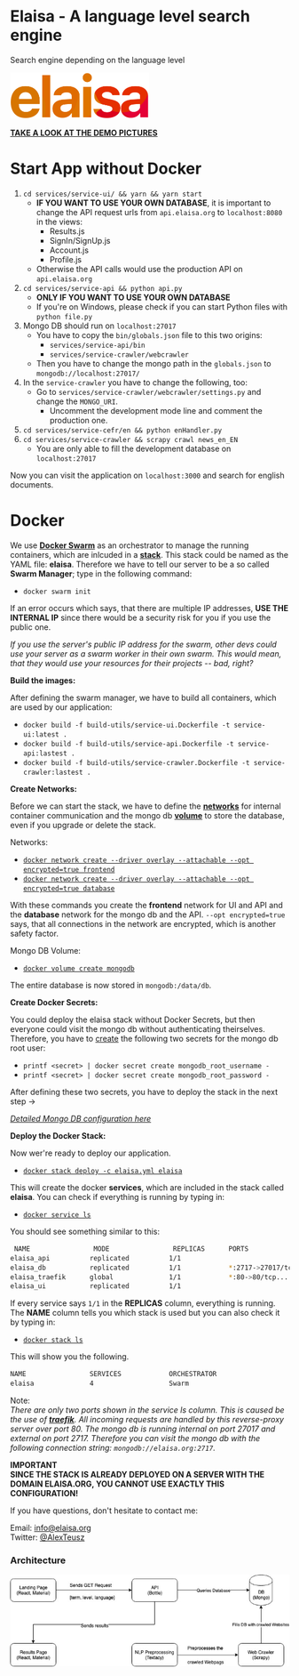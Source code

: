 # Elaisa - A language level search engine
Search engine depending on the language level

<img src="services/service-ui/src/assets/img/logo.png" alt="Logo" width="250"/>

**[TAKE A LOOK AT THE DEMO PICTURES](./docs/README.md)**

# Start App without Docker

1. `cd services/service-ui/ && yarn && yarn start`
    - **IF YOU WANT TO USE YOUR OWN DATABASE**, it is important to change the API request urls from `api.elaisa.org` to `localhost:8080` in the views: 
        - Results.js
        - SignIn/SignUp.js
        - Account.js
        - Profile.js
    - Otherwise the API calls would use the production API on `api.elaisa.org` 
2. `cd services/service-api && python api.py`
    - **ONLY IF YOU WANT TO USE YOUR OWN DATABASE**
    - If you're on Windows, please check if you can start Python files with `python file.py`
3. Mongo DB should run on `localhost:27017`
    - You have to copy the `bin/globals.json` file to this two origins:
        - `services/service-api/bin`
        - `services/service-crawler/webcrawler`
    - Then you have to change the mongo path in the `globals.json` to `mongodb://localhost:27017/`
4. In the `service-crawler` you have to change the following, too:
    - Go to `services/service-crawler/webcrawler/settings.py` and change the `MONGO_URI`.
        - Uncomment the development mode line and comment the production one.
4. `cd services/service-cefr/en && python enHandler.py`
5. `cd services/service-crawler && scrapy crawl news_en_EN`
    - You are only able to fill the development database on `localhost:27017`

Now you can visit the application on `localhost:3000` and search for english documents.

# Docker

We use [**Docker Swarm**](https://docs.docker.com/engine/swarm/) as an orchestrator to manage the running containers, which are inlcuded in a [**stack**](https://docs.docker.com/engine/reference/commandline/stack/). This stack could be named as the YAML file: **elaisa**. Therefore we have to tell our server to be a so called **Swarm Manager**; type in the following command: 
- `docker swarm init`

If an error occurs which says, that there are multiple IP addresses, **USE THE INTERNAL IP** since there would be a security risk for you if you use the public one. 

*If you use the server's public IP address for the swarm, other devs could use your server as a swarm worker in their own swarm. This would mean, that they would use your resources for their projects -- bad, right?*

**Build the images:**

After defining the swarm manager, we have to build all containers, which are used by our application:

- `docker build -f build-utils/service-ui.Dockerfile -t service-ui:latest .`
- `docker build -f build-utils/service-api.Dockerfile -t service-api:lastest .`
- `docker build -f build-utils/service-crawler.Dockerfile -t service-crawler:lastest .`

**Create Networks:**

Before we can start the stack, we have to define the [**networks**](https://docs.docker.com/network/) for internal container communication and the mongo db [**volume**](https://docs.docker.com/storage/volumes/) to store the database, even if you upgrade or delete the stack.

Networks:
- [`docker network create --driver overlay --attachable --opt encrypted=true frontend`](https://docs.docker.com/engine/reference/commandline/network_create/)
- [`docker network create --driver overlay --attachable --opt encrypted=true database`](https://docs.docker.com/engine/reference/commandline/network_create/)

With these commands you create the **frontend** network for UI and API and the **database** network for the mongo db and the API. `--opt encrypted=true` says, that all connections in the network are encrypted, which is another safety factor.

Mongo DB Volume:
- [`docker volume create mongodb`](https://docs.docker.com/engine/reference/commandline/volume_create/)

The entire database is now stored in `mongodb:/data/db`.

**Create Docker Secrets:**

You could deploy the elaisa stack without Docker Secrets, but then everyone could visit the mongo db without authenticating theirselves. Therefore, you have to [create](https://docs.docker.com/engine/reference/commandline/secret_create/) the following two secrets for the mongo db root user: 

- `printf <secret> | docker secret create mongodb_root_username -`
- `printf <secret> | docker secret create mongodb_root_password -`

After defining these two secrets, you have to deploy the stack in the next step -> 

*[Detailed Mongo DB configuration here](./config/mongodb/README.md)*


**Deploy the Docker Stack:**

Now wer're ready to deploy our application.
- [`docker stack deploy -c elaisa.yml elaisa`](https://docs.docker.com/engine/reference/commandline/stack_deploy/)

This will create the docker **services**, which are included in the stack called **elaisa**. You can check if everything is running by typing in: 
- [`docker service ls`](https://docs.docker.com/engine/reference/commandline/service_ls/)

You should see something similar to this: 
``` bash
 NAME                MODE                REPLICAS      PORTS
elaisa_api          replicated          1/1     
elaisa_db           replicated          1/1            *:2717->27017/tcp
elaisa_traefik      global              1/1            *:80->80/tcp...
elaisa_ui           replicated          1/1            
```
If every service says `1/1` in the **REPLICAS** column, everything is running. The **NAME** column tells you which stack is used but you can also check it by typing in: 
- [`docker stack ls`](https://docs.docker.com/engine/reference/commandline/stack_ls/)

This will show you the following.

```bash
NAME                SERVICES            ORCHESTRATOR
elaisa              4                   Swarm
```

Note:\
*There are only two ports shown in the service ls column. This is caused be the use of **[traefik](https://docs.traefik.io/)**. All incoming requests are handled by this reverse-proxy server over port 80. The mongo db is running internal on port 27017 and external on port 2717. Therefore you can visit the mongo db with the following connection string: `mongodb://elaisa.org:2717`.*

**IMPORTANT**\
**SINCE THE STACK IS ALREADY DEPLOYED ON A SERVER WITH THE DOMAIN ELAISA.ORG, YOU CANNOT USE EXACTLY THIS CONFIGURATION!**

If you have questions, don't hesitate to contact me:

Email: info@elaisa.org\
Twitter: [@AlexTeusz](https://twitter.com/AlexTeusz)

### Architecture

 ![Architecture](docs/LanguageLevelSearchEngine.jpg)
